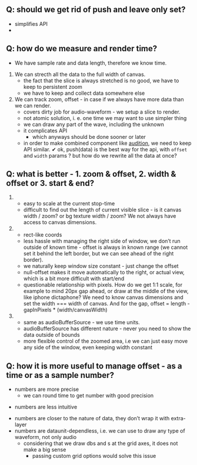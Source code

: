 ## Q: should we get rid of push and leave only set?
+ simplifies API
+

## Q: how do we measure and render time?

* We have sample rate and data length, therefore we know time.
1. We can strecth all the data to the full width of canvas.
	- the fact that the slice is always stretched is no good, we have to keep to persistent zoom
	- we have to keep and collect data somewhere else
2. We can track zoom, offset - in case if we always have more data than we can render.
	+ covers dirty job for audio-waveform - we setup a slice to render.
	- not atomic solution, i. e. one time we may want to use simpler thing
	+ we can draw any part of the wave, including the unknown
	- it complicates API
		+ which anyways should be done sooner or later
	+ in order to make combined component like [audition](http://blogs.adobe.com/creativecloud/files/2015/10/Screen-Shot-2015-10-27-at-3.03.42-PM.png), we need to keep API similar.
	✔ ok, push(data) is the best way for the api, with `offset` and `width` params
		? but how do we rewrite all the data at once?

## Q: what is better - 1. zoom & offset, 2. width & offset or 3. start & end?

1. + easy to scale at the current stop-time
	- difficult to find out the length of current visible slice - is it canvas width / zoom? or bg texture width / zoom? We not always have access to canvas dimensions.
2. + rect-like coords
	+ less hassle with managing the right side of window, we don’t run outside of known time - offset is always in known range (we cannot set it behind the left border, but we can see ahead of the right border).
	+ we naturally keep window size constant - just change the offset
	+ null-offset makes it move automatically to the right, or actual view, which is a bit more difficult with start/end
	- questionable relationship with pixels. How do we get 1:1 scale, for example to mind 20px gap ahead, or draw at the middle of the view, like iphone dictaphone? We need to know canvas dimensions and set the width === width of canvas. And for the gap, offset = length - gapInPixels * (width/canvasWidth)

3. + same as audioBufferSource - we use time units.
	- audioBufferSource has different nature - never you need to show the data outside of bounds
	+ more flexible control of the zoomed area, i.e we can just easy move any side of the window, even keeping width constant

## Q: how it is more useful to manage offset - as a time or as a sample number?
+ numbers are more precise
	- we can round time to get number with good precision
- numbers are less intuitive
+ numbers are closer to the nature of data, they don’t wrap it with extra-layer
+ numbers are dataunit-dependless, i.e. we can use to draw any type of waveform, not only audio
	- considering that we draw dbs and s at the grid axes, it does not make a big sense
		+ passing custom grid options would solve this issue
